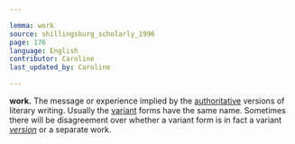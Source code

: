 ```yaml
---

lemma: work
source: shillingsburg_scholarly_1996
page: 176
language: English
contributor: Caroline
last_updated_by: Caroline

---
```


**work.** The message or experience implied by the [authoritative](authoritative.html) versions of literary writing. Usually the [variant](variant.html) forms have the same name. Sometimes there will be disagreement over whether a variant form is in fact a variant _[version](version.html)_ or a separate work.
